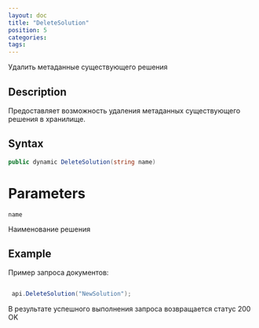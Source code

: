 ```yaml
---
layout: doc
title: "DeleteSolution"
position: 5
categories: 
tags:
---
```


Удалить метаданные существующего решения 

## Description
Предоставляет возможность удаления метаданных существующего решения в хранилище.

## Syntax
```csharp
public dynamic DeleteSolution(string name)
```

# Parameters

`name`

Наименование решения

## Example

Пример запроса документов:

```csharp

 api.DeleteSolution("NewSolution");
```

В результате успешного выполнения запроса возвращается статус 200 OK